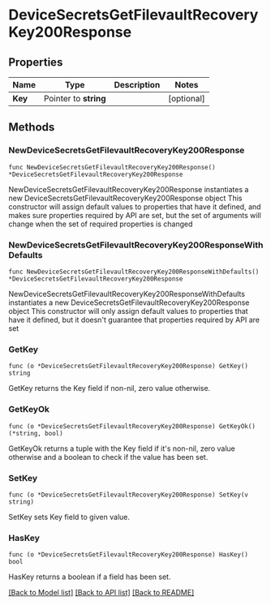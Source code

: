 # DeviceSecretsGetFilevaultRecoveryKey200Response

## Properties

Name | Type | Description | Notes
------------ | ------------- | ------------- | -------------
**Key** | Pointer to **string** |  | [optional] 

## Methods

### NewDeviceSecretsGetFilevaultRecoveryKey200Response

`func NewDeviceSecretsGetFilevaultRecoveryKey200Response() *DeviceSecretsGetFilevaultRecoveryKey200Response`

NewDeviceSecretsGetFilevaultRecoveryKey200Response instantiates a new DeviceSecretsGetFilevaultRecoveryKey200Response object
This constructor will assign default values to properties that have it defined,
and makes sure properties required by API are set, but the set of arguments
will change when the set of required properties is changed

### NewDeviceSecretsGetFilevaultRecoveryKey200ResponseWithDefaults

`func NewDeviceSecretsGetFilevaultRecoveryKey200ResponseWithDefaults() *DeviceSecretsGetFilevaultRecoveryKey200Response`

NewDeviceSecretsGetFilevaultRecoveryKey200ResponseWithDefaults instantiates a new DeviceSecretsGetFilevaultRecoveryKey200Response object
This constructor will only assign default values to properties that have it defined,
but it doesn't guarantee that properties required by API are set

### GetKey

`func (o *DeviceSecretsGetFilevaultRecoveryKey200Response) GetKey() string`

GetKey returns the Key field if non-nil, zero value otherwise.

### GetKeyOk

`func (o *DeviceSecretsGetFilevaultRecoveryKey200Response) GetKeyOk() (*string, bool)`

GetKeyOk returns a tuple with the Key field if it's non-nil, zero value otherwise
and a boolean to check if the value has been set.

### SetKey

`func (o *DeviceSecretsGetFilevaultRecoveryKey200Response) SetKey(v string)`

SetKey sets Key field to given value.

### HasKey

`func (o *DeviceSecretsGetFilevaultRecoveryKey200Response) HasKey() bool`

HasKey returns a boolean if a field has been set.


[[Back to Model list]](../README.md#documentation-for-models) [[Back to API list]](../README.md#documentation-for-api-endpoints) [[Back to README]](../README.md)


